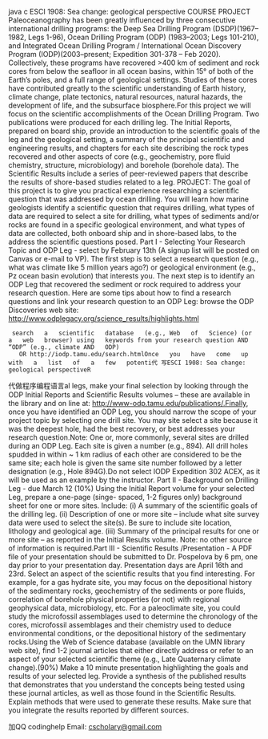 java c ESCI 1908: Sea change: geological perspective COURSE PROJECT Paleoceanography has been greatly influenced by three consecutive international drilling programs: the Deep Sea Drilling Program (DSDP)(1967–1982, Legs 1-96), Ocean Drilling Program (ODP) (1983–2003; Legs 101-210), and Integrated Ocean Drilling Program / International Ocean Discovery Program (IODP)(2003–present; Expedition 301-378 – Feb 2020). Collectively, these programs have recovered >400 km of sediment and rock cores from below the seafloor in all ocean basins, within 15° of both of the Earth’s poles, and a full range of geological settings. Studies of these cores have contributed greatly to the scientific understanding of Earth history, climate change, plate tectonics, natural resources, natural hazards, the development of life, and the subsurface biosphere.For this project we will focus on the scientific accomplishments of the Ocean Drilling Program. Two publications were produced for each drilling leg. The Initial Reports, prepared on board ship, provide an introduction to the scientific goals of the leg and the geological setting, a summary of the principal scientific and engineering results, and chapters for each site describing the rock types recovered and other aspects of core (e.g., geochemistry, pore fluid chemistry, structure, microbiology) and borehole (borehole data). The Scientific Results include a series of peer-reviewed papers that describe the results of shore-based studies related to a leg. PROJECT: The goal of this project is to give you practical experience researching a scientific question that was addressed by ocean drilling. You will learn how marine geologists identify a scientific question that requires drilling, what types of data are required to select a site for drilling, what types of sediments and/or rocks are found in a specific geological environment, and what types of data are collected, both onboard ship and in shore-based labs, to the address the scientific questions posed. Part I - Selecting Your Research Topic and ODP Leg - select by February 13th (A signup list will be posted on Canvas or e-mail to VP). The first step is to select a research question (e.g., what was climate like 5 million years ago?) or geological environment (e.g., Pz ocean basin evolution) that interests you. The next step is to identify an ODP Leg that recovered the sediment or rock required to address your research question. Here are some tips about how to find a research questions and link your research question to an ODP Leg: browse the ODP Discoveries web site: http://www.odplegacy.org/science_results/highlights.html

     search   a   scientific   database   (e.g., Web   of   Science) (or   a   web   browser) using   keywords from your research question AND “ODP” (e.g., climate AND   ODP)
       OR http://iodp.tamu.edu/search.htmlOnce   you   have   come   up   with   a   list   of   a   few   potenti代 写ESCI 1908: Sea change: geological perspectiveR
代做程序编程语言al legs, make your final selection by looking through the ODP Initial Reports and Scientific Results volumes – these are available in the library and on line at: http://www-odp.tamu.edu/publications/.Finally, once you have identified an ODP Leg, you should narrow the scope of your project topic by selecting one drill site. You may site select a site because it was the deepest hole, had the best recovery, or best addresses your research question.Note: One or, more commonly, several sites are drilled during an ODP Leg. Each site is given a number (e.g., 894). All drill holes spudded in within ~ 1 km radius of each other are considered to be the same site; each hole is given the same site number followed by a letter designation (e.g., Hole 894G).Do not select IODP Expedition 302 ACEX, as it will be used as an example by the instructor. Part II - Background on Drilling Leg - due March 12 (10%) Using the Initial Report volume for your selected Leg, prepare a one-page (singe- spaced, 1-2 figures only) background sheet for one or more sites. Include: (i) A summary of the scientific goals of the drilling leg. (ii) Description of one or more site – include what site survey data were used to select the site(s). Be sure to include site location, lithology and geological age. (iii) Summary of the principal results for one or more site – as reported in the Initial Results volume. Note: no other source of information is required.Part III - Scientific Results /Presentation - A PDF file of your presentation should be submitted to Dr. Pospelova by 6 pm, one day prior to your presentation day. Presentation days are April 16th and 23rd. Select an aspect of the scientific results that you find interesting. For example, for a gas hydrate site, you may focus on the depositional history of the sedimentary rocks, geochemistry of the sediments or pore fluids, correlation of borehole physical properties (or not) with regional geophysical data, microbiology, etc. For a paleoclimate site, you could study the microfossil assemblages used to determine the chronology of the cores, microfossil assemblages and their chemistry used to deduce environmental conditions, or the depositional history of the sedimentary rocks.Using the Web of Science database (available on the UMN library web site), find 1-2 journal articles that either directly address or refer to an aspect of your selected scientific theme (e.g., Late Quaternary climate change).(90%) Make a 10 minute presentation highlighting the goals and results of your selected leg. Provide a synthesis of the published results that demonstrates that you understand the concepts being tested using these journal articles, as well as those found in the Scientific Results. Explain methods that were used to generate these results. Make sure that you integrate the results reported by different sources.

加QQ codinghelp Email: cscholary@gmail.com
